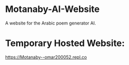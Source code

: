 # Motanaby-AI-Website
A website for the Arabic poem generator AI.


# Temporary Hosted Website:
https://Motanaby--omar200052.repl.co
